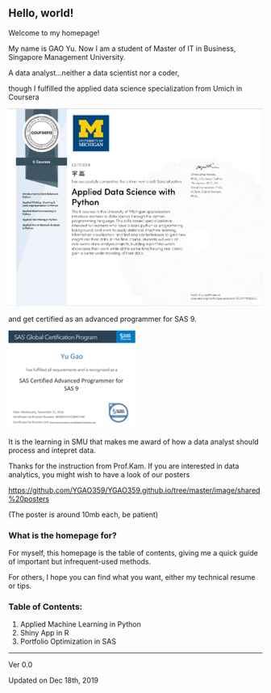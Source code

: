 ## Hello, world!

Welcome to my homepage!

My name is GAO Yu. Now I am a student of Master of IT in Business, Singapore Management University.

A data analyst...neither a data scientist nor a coder,

though I fulfilled the applied data science specialization from Umich in Coursera

![image](https://github.com/YGAO359/YGAO359.github.io/blob/master/image/Data%20Science%20in%20Python.png)

and get certified as an advanced programmer for SAS 9.

<img width="50%" height="50%" src="https://github.com/YGAO359/YGAO359.github.io/blob/master/image/SAS%20Adv.png" div=center/>

It is the learning in SMU that makes me award of how a data analyst should process and intepret data. 

Thanks for the instruction from Prof.Kam. If you are interested in data analytics, you might wish to have a look of our posters

https://github.com/YGAO359/YGAO359.github.io/tree/master/image/shared%20posters

(The poster is around 10mb each, be patient)



### What is the homepage for?

For myself, this homepage is the table of contents, giving me a quick guide of important but infrequent-used methods.

For others, I hope you can find what you want, either my technical resume or tips.

### Table of Contents:
1. Applied Machine Learning in Python
2. Shiny App in R
3. Portfolio Optimization in SAS



___

Ver 0.0

Updated on Dec 18th, 2019
